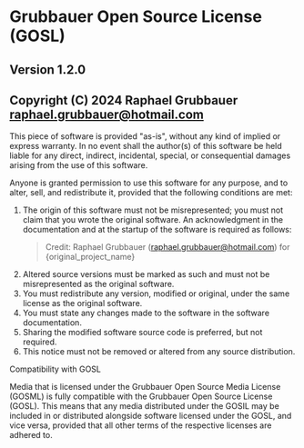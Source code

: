 # Grubbauer Open Source License (GOSL)

## Version 1.2.0

## Copyright (C) 2024 Raphael Grubbauer [<raphael.grubbauer@hotmail.com>](mailto:raphael.grubbauer@hotmail.com)

This piece of software is provided "as-is", without any kind of implied or
express warranty. In no event shall the author(s) of this software be
held liable for any direct, indirect, incidental, special, or consequential
damages arising from the use of this software.

Anyone is granted permission to use this software for any purpose, and to alter,
sell, and redistribute it, provided that the following conditions are met:

1. The origin of this software must not be misrepresented; you must not claim
   that you wrote the original software. An acknowledgment in the documentation
   and at the startup of the software is required as follows:
   > Credit: Raphael Grubbauer (<raphael.grubbauer@hotmail.com>) for
   > {original_project_name}
2. Altered source versions must be marked as such and must not be misrepresented
   as the original software.
3. You must redistribute any version, modified or original, under the same
   license as the original software.
4. You must state any changes made to the software in the software
   documentation.
5. Sharing the modified software source code is preferred, but not required.
6. This notice must not be removed or altered from any source distribution.

Compatibility with GOSL

Media that is licensed under the Grubbauer Open Source Media License (GOSML)
is fully compatible with the Grubbauer Open Source License (GOSL). This means
that any media distributed under the GOSIL may be included in or distributed
alongside software licensed under the GOSL, and vice versa, provided that all
other terms of the respective licenses are adhered to.
